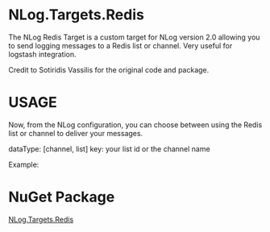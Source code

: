 NLog.Targets.Redis
==================

The NLog Redis Target is a custom target for NLog version 2.0 allowing you to send logging messages to a Redis list or channel. Very useful for logstash integration.

Credit to Sotiridis Vassilis for the original code and package.

USAGE
==================
Now, from the NLog configuration, you can choose between using the Redis list or channel to deliver your messages.

dataType: [channel, list]
key: your list id or the channel name

Example:

<nlog xmlns="http://www.nlog-project.org/schemas/NLog.xsd" xmlns:xsi="http://www.w3.org/2001/XMLSchema-instance" throwExceptions="true">
    <extensions>
      <add assembly="NLog.Targets.Redis" />
    </extensions>
    <targets>
      <target xsi:type="Redis" name="redis" host="127.0.0.1" key="logstash" dataType="channel" />
    </targets>
    <rules>
      <logger name="*" minlevel="Info" writeTo="redis" />
    </rules>
</nlog>

NuGet Package
==================

[NLog.Targets.Redis](https://www.nuget.org/packages/NLog.Targets.Redis)
